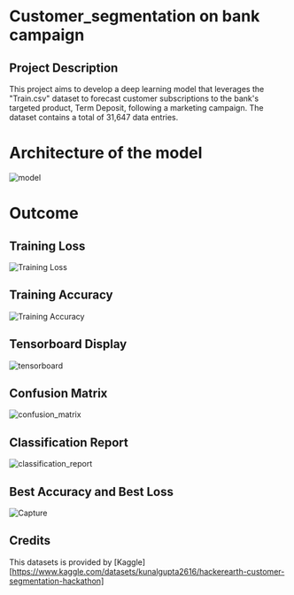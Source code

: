 # Customer_segmentation on bank campaign 
## Project Description 
This project aims to develop a deep learning model that leverages the "Train.csv" dataset to forecast customer subscriptions to the bank's targeted product, Term Deposit, following a marketing campaign. The dataset contains a total of 31,647 data entries.

# Architecture of the model 
![model](https://github.com/Fahmie23/Customer_segmentation/assets/130896959/b2f9487c-18cd-4b5a-a063-b79888783940)

# Outcome 
## Training Loss 
![Training Loss](https://github.com/Fahmie23/Customer_segmentation/assets/130896959/e9e8d805-9c57-4d6f-b9e9-6fd1f70756ce)

## Training Accuracy 
![Training Accuracy](https://github.com/Fahmie23/Customer_segmentation/assets/130896959/e819bcee-d8d8-42b8-b313-72fc50806c06)

## Tensorboard Display 
![tensorboard](https://github.com/Fahmie23/Customer_segmentation/assets/130896959/ab3dd7db-a397-4e40-a1a9-3882f38f8a9d)

## Confusion Matrix 
![confusion_matrix](https://github.com/Fahmie23/Customer_segmentation/assets/130896959/376cd0df-6d79-42a6-b3e7-0ece536b54a0)

## Classification Report 
![classification_report](https://github.com/Fahmie23/Customer_segmentation/assets/130896959/63ddc419-82f1-4cd0-84fa-b60a016ce704)

## Best Accuracy and Best Loss
![Capture](https://github.com/Fahmie23/Customer_segmentation/assets/130896959/aeb56c92-d6bc-45c0-9a90-86a5fb96bbd9)


## Credits
This datasets is provided by [Kaggle] [https://www.kaggle.com/datasets/kunalgupta2616/hackerearth-customer-segmentation-hackathon] 
